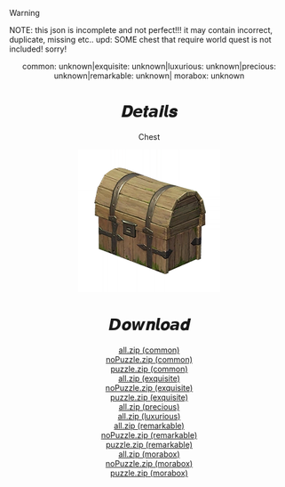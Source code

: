 > [!WARNING]  
> NOTE: this json is incomplete and not perfect!!! it may contain incorrect, duplicate, missing etc..
> upd: SOME chest that require world quest is not included! sorry!
<body>
  <div align="center">
    <a>common: unknown|exquisite: unknown|luxurious: unknown|precious: unknown|remarkable: unknown| morabox: unknown</a>
    <h1>𝑫𝙚𝒕𝙖𝒊𝙡𝒔</h1>
    <p>Chest</p>
    <img src=item.webp>
    <h1>𝘿𝒐𝙬𝒏𝙡𝒐𝙖𝒅</h1>
    <a href="common/json/all/all.zip">all.zip (common)</a></br>
    <a href="common/json/filter/noPuzle/noPuzle.zip">noPuzzle.zip (common)</a></br>
    <a href="common/json/filter/puzzle/puzzle.zip">puzzle.zip (common)</a></br>
    <a href="exquisite/json/all/all.zip">all.zip (exquisite)</a></br>
    <a href="exquisite/json/filter/noPuzle/noPuzle.zip">noPuzzle.zip (exquisite)</a></br>
    <a href="exquisite/json/filter/puzzle/puzzle.zip">puzzle.zip (exquisite)</a></br>
    <a href="precious/json/all.zip">all.zip (precious)</a></br>
    <a href="luxurious/json/all.zip">all.zip (luxurious)</a></br>
    <a href="remarkable/json/all/all.zip">all.zip (remarkable)</a></br>
    <a href="remarkable/json/filter/noPuzle/noPuzle.zip">noPuzzle.zip (remarkable)</a></br>
    <a href="remarkable/json/filter/puzzle/puzzle.zip">puzzle.zip (remarkable)</a></br>
    <a href="morabox/json/all/all.zip">all.zip (morabox)</a></br>
    <a href="morabox/json/filter/noPuzle/noPuzle.zip">noPuzzle.zip (morabox)</a></br>
    <a href="morabox/json/filter/puzzle/puzzle.zip">puzzle.zip (morabox)</a></br>
  </div>
</body>
